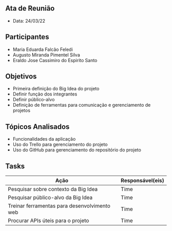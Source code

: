 ## Ata de Reunião
* Data: 24/03/22
## Participantes
  * Maria Eduarda Falcão Feledi
  * Augusto Miranda Pimentel Silva
  * Eraldo Jose Cassimiro do Espirito Santo
## Objetivos
* Primeira definição do Big Idea do projeto
* Definir função dos integrantes
* Definir público-alvo
* Definição de ferramentas para comunicação e gerenciamento de projetos
## Tópicos Analisados
* Funcionalidades da aplicação
* Uso do Trello para gerenciamento do projeto
* Uso do GitHub para gerenciamento do repositório do projeto
## Tasks
| Ação | Responsável(eis) |
|----------|----------|
| Pesquisar sobre contexto da Big Idea           | Time     |
| Pesquisar público-alvo da Big Idea          | Time     |
| Treinar ferramentas para desenvolvimento web            | Time     |
| Procurar APIs úteis para o projeto | Time |
